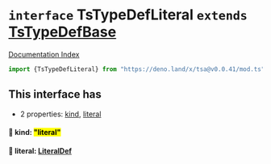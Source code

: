 # `interface` TsTypeDefLiteral `extends` [TsTypeDefBase](../private.interface.TsTypeDefBase/README.md)

[Documentation Index](../README.md)

```ts
import {TsTypeDefLiteral} from "https://deno.land/x/tsa@v0.0.41/mod.ts"
```

## This interface has

- 2 properties:
[kind](#-kind-literal),
[literal](#-literal-literaldef)


#### 📄 kind: <mark>"literal"</mark>



#### 📄 literal: [LiteralDef](../type.LiteralDef/README.md)




